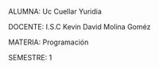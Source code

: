 ALUMNA: Uc Cuellar Yuridia

DOCENTE: I.S.C Kevin David Molina Goméz

MATERIA: Programación

SEMESTRE: 1
